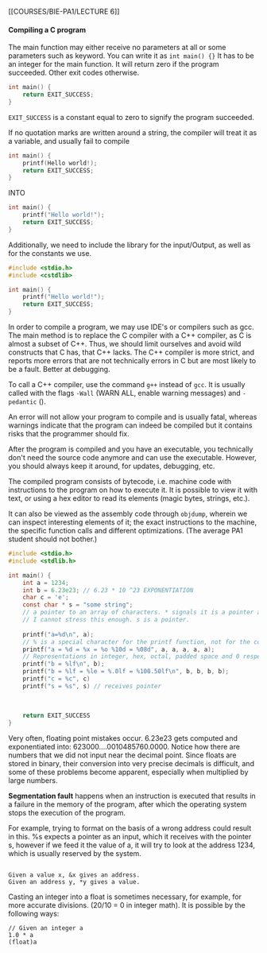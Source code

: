 [[COURSES/BIE-PA1/LECTURE 6]]
#### Compiling a C program

The main function may either receive no parameters at all or some parameters such as keyword. You can write it as `int main() {}` It has to be an integer for the main function. It will return zero if the program succeeded. Other exit codes otherwise.
```c
int main() {
	return EXIT_SUCCESS;
}
```
`EXIT_SUCCESS` is a constant equal to zero to signify the program succeeded.

If no quotation marks are written around a string, the compiler will treat it as a variable, and usually fail to compile
```c
int main() {
	printf(Hello world!);
	return EXIT_SUCCESS;
}
```
INTO
```c
int main() {
	printf("Hello world!");
	return EXIT_SUCCESS;
}
```


Additionally, we need to include the library for the input/Output, as well as for the constants we use.
```c
#include <stdio.h>
#include <cstdlib>

int main() {
	printf("Hello world!");
	return EXIT_SUCCESS;
}
```

In order to compile a program, we may use IDE's or compilers such as gcc. The main method is to replace the C compiler with a C++ compiler, as C is almost a subset of C++. Thus, we should limit ourselves and avoid wild constructs that C has, that C++ lacks. The C++ compiler is more strict, and reports more errors that are not technically errors in C but are most likely to be a fault. Better at debugging.

To call a C++ compiler, use the command `g++` instead of `gcc`. It is usually called with the flags `-Wall` (WARN ALL, enable warning messages) and `-pedantic` (). 

An error will not allow your program to compile and is usually fatal, whereas warnings indicate that the program can indeed be compiled but it contains risks that the programmer should fix.

After the program is compiled and you have an executable, you technically don't need the source code anymore and can use the executable. However, you should always keep it around, for updates, debugging, etc.

The compiled program consists of bytecode, i.e. machine code with instructions to the program on how to execute it. It is possible to view it with text, or using a hex editor to read its elements (magic bytes, strings, etc.).

It can also be viewed as the assembly code through `objdump`, wherein we can inspect interesting elements of it; the exact instructions to the machine, the specific function calls and different optimizations. (The average PA1 student should not bother.)

```c
#include <stdio.h>
#include <stdlib.h>

int main() {
	int a = 1234;
	int b = 6.23e23; // 6.23 * 10 ^23 EXPONENTIATION
	char c = 'e';
	const char * s = "some string"; 
	// a pointer to an array of characters. * signals it is a pointer already!
	// I cannot stress this enough. s is a pointer.
	
	printf("a=%d\n", a);
	// % is a special character for the printf function, not for the compiler.
	printf("a = %d = %x = %o %10d = %08d", a, a, a, a, a);
	// Representations in integer, hex, octal, padded space and 0 respectively.
	printf("b = %lf\n", b);
	printf("b = %lf = %le = %.0lf = %100.50lf\n", b, b, b, b);
	printf("c = %c", c)
	printf("s = %s", s) // receives pointer
	
	
	
	return EXIT_SUCCESS
}
```

Very often, floating point mistakes occur. 6.23e23 gets computed and exponentiated into: 623000....0010485760.0000. Notice how there are numbers that we did not input near the decimal point. Since floats are stored in binary, their conversion into very precise decimals is difficult, and some of these problems become apparent, especially when multiplied by large numbers.

**Segmentation fault** happens when an instruction is executed that results in a failure in the memory of the program, after which the operating system stops the execution of the program.

For example, trying to format on the basis of a wrong address could result in this.
%s expects a pointer as an input, which it receives with the pointer s, however if we feed it the value of a, it will try to look at the address 1234, which is usually reserved by the system.

```

Given a value x, &x gives an address.
Given an address y, *y gives a value.
```

Casting an integer into a float is sometimes necessary, for example, for more accurate divisions. (20/10 = 0 in integer math). It is possible by the following ways:
```
// Given an integer a
1.0 * a
(float)a
```
